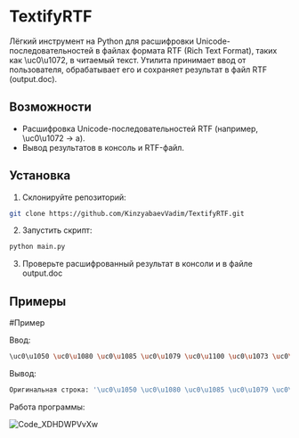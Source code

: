 # TextifyRTF
Лёгкий инструмент на Python для расшифровки Unicode-последовательностей в файлах формата RTF (Rich Text Format), таких как \uc0\u1072, в читаемый текст. Утилита принимает ввод от пользователя, обрабатывает его и сохраняет результат в файл RTF (output.doc).

## Возможности
* Расшифровка Unicode-последовательностей RTF (например, \uc0\u1072 → а).
* Вывод результатов в консоль и RTF-файл.
  

## Установка
1. Склонируйте репозиторий: 
```bash
git clone https://github.com/KinzyabaevVadim/TextifyRTF.git
```
2. Запустить скрипт:
```bash
python main.py
```

3. Проверьте расшифрованный результат в консоли и в файле output.doc

## Примеры 
#Пример 

 Ввод:
```bash
\uc0\u1050 \uc0\u1080 \uc0\u1085 \uc0\u1079 \uc0\u1100 \uc0\u1073 \uc0\u1072 \uc0\u1077 \uc0\u1074
```

Вывод:
``` bash
Оригинальная строка: '\uc0\u1050 \uc0\u1080 \uc0\u1085 \uc0\u1079 \uc0\u1100 \uc0\u1073 \uc0\u1072 \uc0\u1077 \uc0\u1074' | Расшифрованный текст: 'Кинзябаев'
```

Работа программы:


![Code_XDHDWPVvXw](https://github.com/user-attachments/assets/d18e133b-cf7b-440e-8298-deaed7540d8e)
